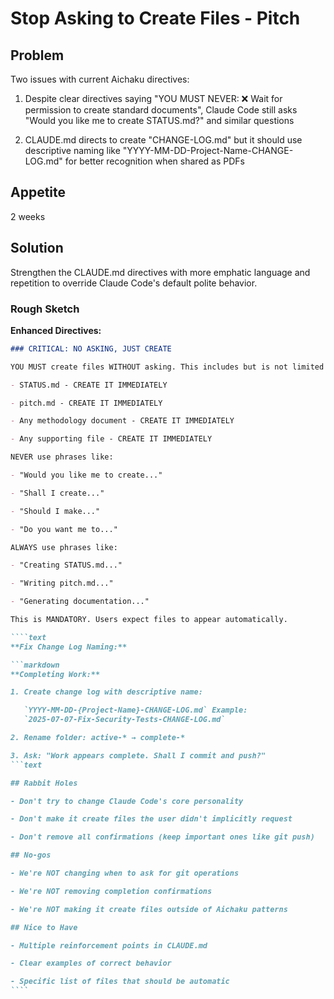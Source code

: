 # Stop Asking to Create Files - Pitch

## Problem

Two issues with current Aichaku directives:

1. Despite clear directives saying "YOU MUST NEVER: ❌ Wait for permission to
   create standard documents", Claude Code still asks "Would you like me to
   create STATUS.md?" and similar questions

2. CLAUDE.md directs to create "CHANGE-LOG.md" but it should use descriptive
   naming like "YYYY-MM-DD-Project-Name-CHANGE-LOG.md" for better recognition
   when shared as PDFs

## Appetite

2 weeks

## Solution

Strengthen the CLAUDE.md directives with more emphatic language and repetition
to override Claude Code's default polite behavior.

### Rough Sketch

**Enhanced Directives:**

`````markdown
### CRITICAL: NO ASKING, JUST CREATE

YOU MUST create files WITHOUT asking. This includes but is not limited to:

- STATUS.md - CREATE IT IMMEDIATELY

- pitch.md - CREATE IT IMMEDIATELY

- Any methodology document - CREATE IT IMMEDIATELY

- Any supporting file - CREATE IT IMMEDIATELY

NEVER use phrases like:

- "Would you like me to create..."

- "Shall I create..."

- "Should I make..."

- "Do you want me to..."

ALWAYS use phrases like:

- "Creating STATUS.md..."

- "Writing pitch.md..."

- "Generating documentation..."

This is MANDATORY. Users expect files to appear automatically.

````text
**Fix Change Log Naming:**

```markdown
**Completing Work:**

1. Create change log with descriptive name:

   `YYYY-MM-DD-{Project-Name}-CHANGE-LOG.md` Example:
   `2025-07-07-Fix-Security-Tests-CHANGE-LOG.md`

2. Rename folder: active-* → complete-*

3. Ask: "Work appears complete. Shall I commit and push?"
```text

## Rabbit Holes

- Don't try to change Claude Code's core personality

- Don't make it create files the user didn't implicitly request

- Don't remove all confirmations (keep important ones like git push)

## No-gos

- We're NOT changing when to ask for git operations

- We're NOT removing completion confirmations

- We're NOT making it create files outside of Aichaku patterns

## Nice to Have

- Multiple reinforcement points in CLAUDE.md

- Clear examples of correct behavior

- Specific list of files that should be automatic
````
`````
